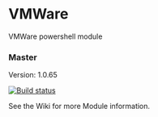 # VMWare
VMWare powershell module

### Master

Version: 1.0.65

[![Build status](https://ci.appveyor.com/api/projects/status/v6ex7ak8plsoutn5/branch/master?svg=true)](https://ci.appveyor.com/project/jeffbuenting/vmware/branch/master)


See the Wiki for more Module information.

